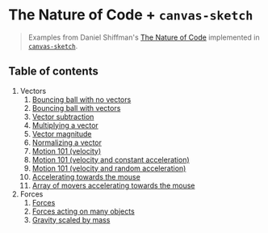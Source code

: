 # The Nature of Code + `canvas-sketch`

> Examples from Daniel Shiffman's [The Nature of Code](https://natureofcode.com)
> implemented in [`canvas-sketch`](https://github.com/mattdesl/canvas-sketch).

## Table of contents

1. Vectors
   1. [Bouncing ball with no vectors](./01-vectors/01-bouncing-ball-with-no-vectors/)
   2. [Bouncing ball with vectors](./01-vectors/02-bouncing-ball-with-vectors/)
   3. [Vector subtraction](./01-vectors/03-vector-subtraction/)
   4. [Multiplying a vector](./01-vectors/04-multiplying-a-vector/)
   5. [Vector magnitude](./01-vectors/05-vector-magnitude/)
   6. [Normalizing a vector](./01-vectors/06-normalizing-a-vector/)
   7. [Motion 101 (velocity)](./01-vectors/07-motion-101-velocity/)
   8. [Motion 101 (velocity and constant acceleration)](./01-vectors/08-motion-101-velocity-constant-acceleration/)
   9. [Motion 101 (velocity and random acceleration)](./01-vectors/09-motion-101-velocity-random-acceleration/)
   10. [Accelerating towards the mouse](./01-vectors/10-accelerating-towards-the-mouse/)
   11. [Array of movers accelerating towards the mouse](./01-vectors/11-array-movers-accelerating-towards-mouse/)
2. Forces
   1. [Forces](./02-forces/01-forces/)
   2. [Forces acting on many objects](./02-forces/02-forces-acting-on-many-objects/)
   3. [Gravity scaled by mass](./02-forces/03-gravity-scaled-by-mass/)
